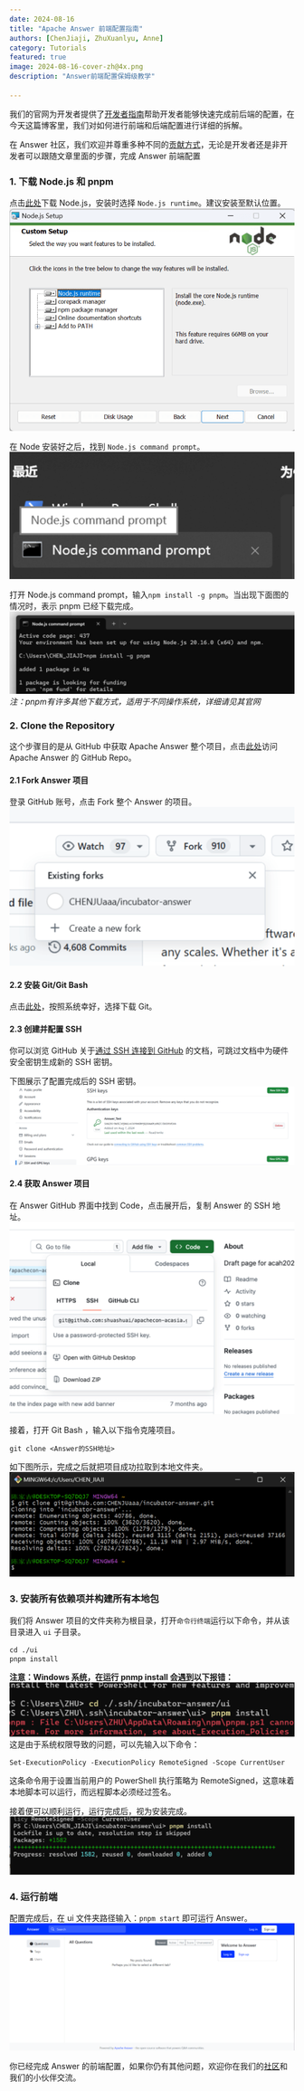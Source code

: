```yaml
---
date: 2024-08-16
title: "Apache Answer 前端配置指南"
authors: [ChenJiaji, ZhuXuanlyu, Anne]
category: Tutorials
featured: true
image: 2024-08-16-cover-zh@4x.png
description: "Answer前端配置保姆级教学"

---
```


我们的官网为开发者提供了[开发者指南](https://answer.apache.org/zh-CN/docs/development/)帮助开发者能够快速完成前后端的配置，在今天这篇博客里，我们对如何进行前端和后端配置进行详细的拆解。

在 Answer 社区，我们欢迎并尊重多种不同的[贡献方式](https://answer.apache.org/zh-CN/community/contributing/)，无论是开发者还是非开发者可以跟随文章里面的步骤，完成 Answer 前端配置


### 1. 下载 Node.js 和 pnpm

点击[此处](https://nodejs.org/en)下载 Node.js，安装时选择 `Node.js runtime`。建议安装至默认位置。
![node install](node-install.png)

在 Node 安装好之后，找到 `Node.js command prompt`。
![node command](node-command.png)

打开 Node.js command prompt，输入`npm install -g pnpm`。当出现下面图的情况时，表示 pnpm 已经下载完成。
![pnpm install](pnpm-install.png)
_注：pnpm有许多其他下载方式，适用于不同操作系统，详细请见其官网_



### 2. Clone the Repository

这个步骤目的是从 GitHub 中获取 Apache Answer 整个项目，点击[此处](https://github.com/apache/answer)访问 Apache Answer 的 GitHub Repo。


#### 2.1 Fork Answer 项目

登录 GitHub 账号，点击 Fork 整个 Answer 的项目。
![fork answer](fork-answer.png)


#### 2.2 安装 Git/Git Bash

点击[此处](https://git-scm.com/downloads)，按照系统幸好，选择下载 Git。


#### 2.3 创建并配置 SSH

你可以浏览 GitHub 关于[通过 SSH 连接到 GitHub](https://docs.github.com/zh/authentication/connecting-to-github-with-ssh) 的文档，可跳过文档中为硬件安全密钥生成新的 SSH 密钥。

下图展示了配置完成后的 SSH 密钥。
![ssh configuration](ssh-configuration.png)


#### 2.4 获取 Answer 项目

在 Answer GitHub 界面中找到 Code，点击展开后，复制 Answer 的 SSH 地址。
![copy ssh](copy-ssh.png)

接着，打开 Git Bash ，输入以下指令克隆项目。
```
git clone <Answer的SSH地址>
```
如下图所示，完成之后就把项目成功拉取到本地文件夹。
![clone answer](clone-answer.png)



### 3. 安装所有依赖项并构建所有本地包

我们将 Answer 项目的文件夹称为根目录，打开`命令行终端`运行以下命令，并从该目录进入 `ui` 子目录。
```
cd ./ui
pnpm install
```

**注意：Windows 系统，在运行 pnmp install 会遇到以下报错：**
![windows-error](windows-error.png)
这是由于系统权限导致的问题，可以先输入以下命令：
```
Set-ExecutionPolicy -ExecutionPolicy RemoteSigned -Scope CurrentUser
```
这条命令用于设置当前用户的 PowerShell 执行策略为 RemoteSigned，这意味着本地脚本可以运行，而远程脚本必须经过签名。

接着便可以顺利运行，运行完成后，视为安装完成。
![install complete](install-complete.png)



### 4. 运行前端

配置完成后，在 ui 文件夹路径输入：`pnpm start` 即可运行 Answer。
![pnpm start](pnpm-start.png)

你已经完成 Answer 的前端配置，如果你仍有其他问题，欢迎你在我们的[社区](https://meta.answer.dev/)和我们的小伙伴交流。
